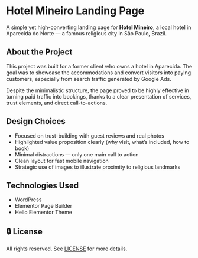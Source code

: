 # Hotel Mineiro Landing Page
A simple yet high-converting landing page for **Hotel Mineiro**, a local hotel in Aparecida do Norte — a famous religious city in São Paulo, Brazil.

## About the Project
This project was built for a former client who owns a hotel in Aparecida. The goal was to showcase the accommodations and convert visitors into paying customers, especially from search traffic generated by Google Ads.

Despite the minimalistic structure, the page proved to be highly effective in turning paid traffic into bookings, thanks to a clear presentation of services, trust elements, and direct call-to-actions.

## Design Choices
- Focused on trust-building with guest reviews and real photos
- Highlighted value proposition clearly (why visit, what’s included, how to book)
- Minimal distractions — only one main call to action
- Clean layout for fast mobile navigation
- Strategic use of images to illustrate proximity to religious landmarks

## Technologies Used
- WordPress
- Elementor Page Builder
- Hello Elementor Theme

## 🔒 License
All rights reserved. See [LICENSE](./LICENSE) for more details.
